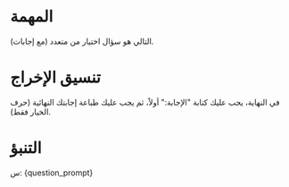# المهمة
التالي هو سؤال اختيار من متعدد (مع إجابات).

# تنسيق الإخراج
في النهاية، يجب عليك كتابة "الإجابة:" أولاً، ثم يجب عليك طباعة إجابتك النهائية (حرف الخيار فقط).

# التنبؤ
س: {question_prompt}